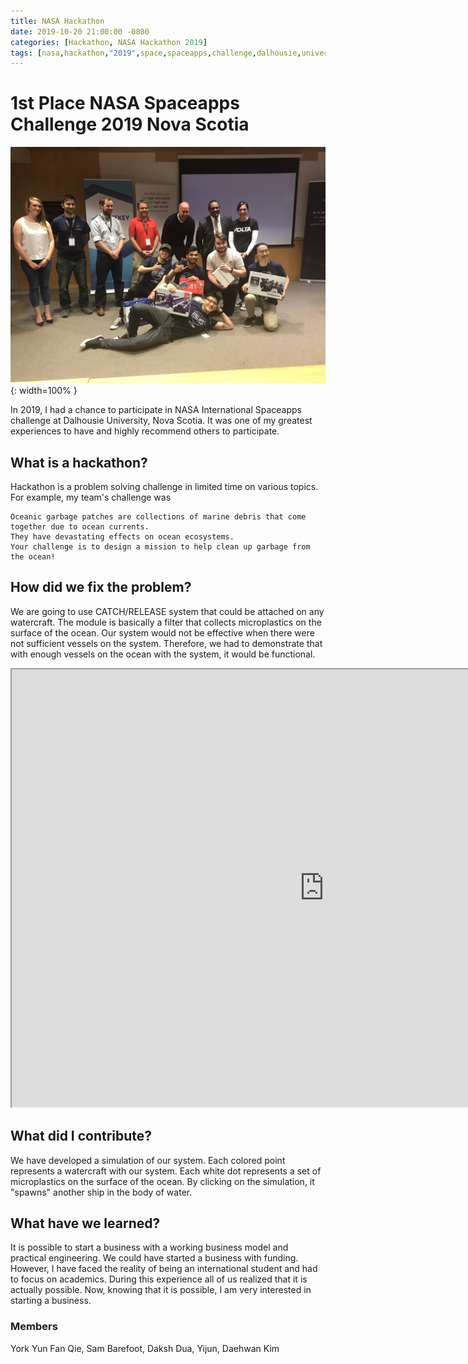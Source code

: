 ```yaml
---
title: NASA Hackathon
date: 2019-10-20 21:00:00 -0800
categories: [Hackathon, NASA Hackathon 2019]
tags: [nasa,hackathon,"2019",space,spaceapps,challenge,dalhousie,university,daehwan,kim,david]     # TAG names should always be lowercase
---
```


# 1st Place NASA Spaceapps Challenge 2019 Nova Scotia

![Desktop View](/assets/images/yearbook/image3.png){: width=100% }

In 2019, I had a chance to participate in NASA International Spaceapps challenge at Dalhousie University, Nova Scotia. It was one of my greatest experiences to have and highly recommend others to participate.

## What is a hackathon?

Hackathon is a problem solving challenge in limited time on various topics. For example, my team's challenge was

```
Oceanic garbage patches are collections of marine debris that come together due to ocean currents.
They have devastating effects on ocean ecosystems.
Your challenge is to design a mission to help clean up garbage from the ocean!
```

## How did we fix the problem?

We are going to use CATCH/RELEASE system that could be attached on any watercraft. The module is basically a filter that collects microplastics on the surface of the ocean. Our system would not be effective when there were not sufficient vessels on the system. Therefore, we had to demonstrate that with enough vessels on the ocean with the system, it would be functional.

<iframe src="https://editor.p5js.org/rlaeoghks112/full/Wf4_7bo1l" width="1000" height="700"></iframe>

## What did I contribute?

We have developed a simulation of our system. Each colored point represents a watercraft with our system. Each white dot represents a set of microplastics on the surface of the ocean. By clicking on the simulation, it "spawns" another ship in the body of water.

## What have we learned?

It is possible to start a business with a working business model and practical engineering. We could have started a business with funding. However, I have faced the reality of being an international student and had to focus on academics. During this experience all of us realized that it is actually possible. Now, knowing that it is possible, I am very interested in starting a business.

### Members
York Yun Fan Qie, Sam Barefoot, Daksh Dua, Yijun, Daehwan Kim


